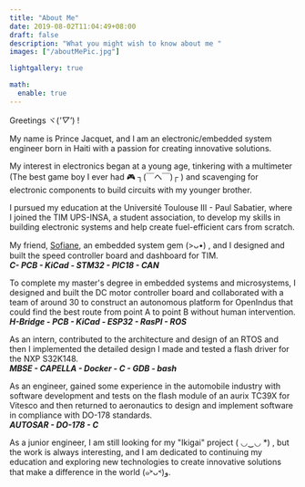 ```yaml
---
title: "About Me"
date: 2019-08-02T11:04:49+08:00
draft: false
description: "What you might wish to know about me "
images: ["/aboutMePic.jpg"]

lightgallery: true

math:
  enable: true
---
```


Greetings ヾ(*'▽'*) ! 

My name is Prince Jacquet, and I am an electronic/embedded system engineer born in Haiti with a passion for creating innovative solutions.

My interest in electronics began at a young age, tinkering with a multimeter (The best game boy I ever had 🎮 ┐(￣ヘ￣)┌ ) and scavenging for electronic components to build circuits with my younger brother. 

I pursued my education at the Université Toulouse III - Paul Sabatier, where I joined the TIM UPS-INSA, a student association, to develop my skills in building electronic systems and help create fuel-efficient cars from scratch.

My friend, [Sofiane](https://www.linkedin.com/in/sofiane-aouci/), an embedded system gem (>ᴗ•) , and I designed and built the speed controller board and dashboard for TIM.\
***C- PCB - KiCad - STM32 - PIC18 - CAN*** 

To complete my master's degree in embedded systems and microsystems, I designed and built the DC motor controller board and collaborated with a team of around 30 to construct an autonomous platform for OpenIndus that could find the best route from point A to point B without human intervention.\
***H-Bridge - PCB - KiCad - ESP32 - RasPI - ROS*** 

As an intern, contributed to the architecture and design of an RTOS and then I implemented the detailed design I made and tested a flash driver for the NXP S32K148.\
***MBSE - CAPELLA - Docker - C - GDB - bash*** 

As an engineer, gained some experience in the automobile industry with software development and tests on the flash module of an aurix TC39X for Vitesco and then returned to aeronautics to design and implement software in compliance with DO-178 standards.\
***AUTOSAR - DO-178 - C*** 

As a junior engineer, I am still looking for my "Ikigai" project ( ◡‿◡ *) , but the work is always interesting, and I am dedicated to continuing my education and exploring new technologies to create innovative solutions that make a difference in the world (๑˃ᴗ˂)ﻭ.
